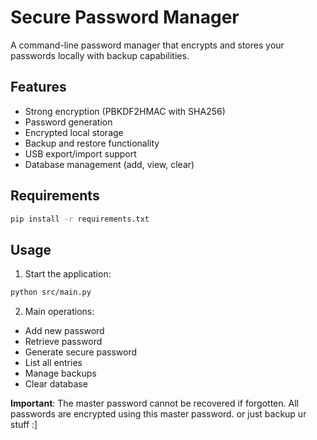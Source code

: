 # Secure Password Manager

A command-line password manager that encrypts and stores your passwords locally with backup capabilities.

## Features
- Strong encryption (PBKDF2HMAC with SHA256)
- Password generation
- Encrypted local storage
- Backup and restore functionality
- USB export/import support
- Database management (add, view, clear)

## Requirements
```bash
pip install -r requirements.txt
```

## Usage

1. Start the application:
```bash
python src/main.py
```

2. Main operations:
- Add new password 
- Retrieve password
- Generate secure password
- List all entries
- Manage backups 
- Clear database

**Important**: The master password cannot be recovered if forgotten. All passwords are encrypted using this master password. or just backup ur stuff :]
